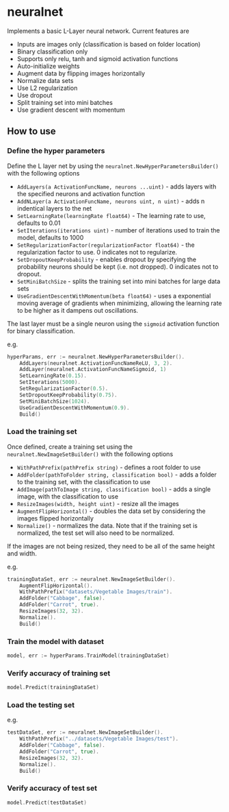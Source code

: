 # neuralnet


Implements a basic L-Layer neural network. Current features are

- Inputs are images only (classification is based on folder location)
- Binary classification only 
- Supports only relu, tanh and sigmoid activation functions
- Auto-initialize weights
- Augment data by flipping images horizontally
- Normalize data sets
- Use L2 regularization
- Use dropout
- Split training set into mini batches
- Use gradient descent with momentum


## How to use

### Define the hyper parameters
Define the L layer net by using the `neuralnet.NewHyperParametersBuilder()` with the following options

- `AddLayers(a ActivationFuncName, neurons ...uint)` - adds layers with the specified neurons and activation function
- `AddNLayer(a ActivationFuncName, neurons uint, n uint)` - adds n indentical layers to the net
- `SetLearningRate(learningRate float64)` - The learning rate to use, defaults to 0.01
- `SetIterations(iterations uint)` - number of iterations used to train the model, defaults to 1000
- `SetRegularizationFactor(regularizationFactor float64)` - the regularization factor to use. 0 indicates not to regularize.
- `SetDropoutKeepProbability` - enables dropout by specifying the probability neurons should be kept (i.e. not dropped). 0 indicates not to dropout. 
- `SetMiniBatchSize` - splits the training set into mini batches for large data sets
- `UseGradientDescentWithMomentum(beta float64)` - uses a exponential moving average of gradients when minimizing, allowing the learning rate to be higher as it dampens out oscillations.

The last layer must be a single neuron using the `sigmoid` activation function for binary classification.

e.g.
```go
hyperParams, err := neuralnet.NewHyperParametersBuilder().
    AddLayers(neuralnet.ActivationFuncNameReLU, 3, 2).
    AddLayer(neuralnet.ActivationFuncNameSigmoid, 1)
    SetLearningRate(0.15).
    SetIterations(5000).
    SetRegularizationFactor(0.5).
    SetDropoutKeepProbability(0.75).
    SetMiniBatchSize(1024).
    UseGradientDescentWithMomentum(0.9).
    Build()
```

### Load the training set
Once defined, create a training set using the `neuralnet.NewImageSetBuilder()` with the following options

- `WithPathPrefix(pathPrefix string)` - defines a root folder to use
- `AddFolder(pathToFolder string, classification bool)` - adds a folder to the training set, with the classification to use
- `AddImage(pathToImage string, classification bool)` - adds a single image, with the classification to use
- `ResizeImages(width, height uint)` - resize all the images
- `AugmentFlipHorizontal()` - doubles the data set by considering the images flipped horizontally
- `Normalize()` - normalizes the data. Note that if the training set is normalized, the test set will also need to be normalized.

If the images are not being resized, they need to be all of the same height and width.

e.g.
```go
trainingDataSet, err := neuralnet.NewImageSetBuilder().
    AugmentFlipHorizontal().
    WithPathPrefix("datasets/Vegetable Images/train").
    AddFolder("Cabbage", false).
    AddFolder("Carrot", true).
    ResizeImages(32, 32).
    Normalize().
    Build()
```

### Train the model with dataset
```go
model, err := hyperParams.TrainModel(trainingDataSet)
```

### Verify accuracy of training set
```go
model.Predict(trainingDataSet)
```

### Load the testing set
e.g.
```go
testDataSet, err := neuralnet.NewImageSetBuilder().
    WithPathPrefix("../datasets/Vegetable Images/test").
    AddFolder("Cabbage", false).
    AddFolder("Carrot", true).
    ResizeImages(32, 32).
    Normalize().
    Build()
```

### Verify accuracy of test set
```go
model.Predict(testDataSet)
```
